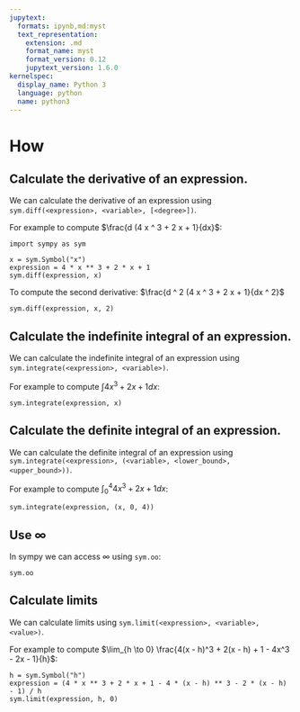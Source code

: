 ```yaml
---
jupytext:
  formats: ipynb,md:myst
  text_representation:
    extension: .md
    format_name: myst
    format_version: 0.12
    jupytext_version: 1.6.0
kernelspec:
  display_name: Python 3
  language: python
  name: python3
---
```


# How


## Calculate the derivative of an expression.

We can calculate the derivative of an expression using `sym.diff(<expression>, <variable>, [<degree>])`.

For example to compute $\frac{d (4 x ^ 3 + 2 x + 1}{dx}$:

```{code-cell} ipython3
import sympy as sym

x = sym.Symbol("x")
expression = 4 * x ** 3 + 2 * x + 1
sym.diff(expression, x)
```

To compute the second derivative: $\frac{d ^ 2 (4 x ^ 3 + 2 x + 1}{dx ^ 2}$

```{code-cell} ipython3
sym.diff(expression, x, 2)
```

## Calculate the indefinite integral of an expression.

We can calculate the indefinite integral of an expression using `sym.integrate(<expression>, <variable>)`.

For example to compute $\int 4x^3 + 2x + 1 dx$:

```{code-cell} ipython3
sym.integrate(expression, x)
```

## Calculate the definite integral of an expression.

We can calculate the definite integral of an expression using
`sym.integrate(<expression>, (<variable>, <lower_bound>, <upper_bound>))`.

For example to compute $\int_0^4 4x^3 + 2x + 1 dx$:

```{code-cell} ipython3
sym.integrate(expression, (x, 0, 4))
```

## Use $\infty$

In sympy we can access $\infty$ using `sym.oo`:

```{code-cell} ipython3
sym.oo
```

## Calculate limits

We can calculate limits using `sym.limit(<expression>, <variable>, <value>)`.

For example to compute $\lim_{h \to 0} \frac{4(x - h)^3 + 2(x - h) + 1  - 4x^3 - 2x - 1}{h}$:

```{code-cell} ipython3
h = sym.Symbol("h")
expression = (4 * x ** 3 + 2 * x + 1 - 4 * (x - h) ** 3 - 2 * (x - h) - 1) / h
sym.limit(expression, h, 0)
```
